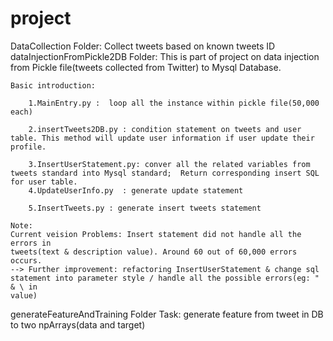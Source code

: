 # project


DataCollection Folder:
    Collect tweets based on known tweets ID
dataInjectionFromPickle2DB Folder:
    This is part of project on data injection from Pickle file(tweets collected from Twitter) to Mysql Database.

    Basic introduction:

        1.MainEntry.py :  loop all the instance within pickle file(50,000 each)

        2.insertTweets2DB.py : condition statement on tweets and user table. This method will update user information if user update their profile.

        3.InsertUserStatement.py: conver all the related variables from tweets standard into Mysql standard;  Return corresponding insert SQL for user table.
        4.UpdateUserInfo.py  : generate update statement

        5.InsertTweets.py : generate insert tweets statement

    Note:
    Current veision Problems: Insert statement did not handle all the errors in
    tweets(text & description value). Around 60 out of 60,000 errors occurs.
    --> Further improvement: refactoring InsertUserStatement & change sql
    statement into parameter style / handle all the possible errors(eg: " & \ in
    value)


generateFeatureAndTraining Folder
    Task: generate feature from tweet in DB to two npArrays(data and target)


